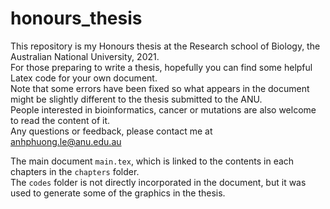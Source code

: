 # honours_thesis

This repository is my Honours thesis at the Research school of Biology, the Australian National University, 2021. \
For those preparing to write a thesis, hopefully you can find some helpful Latex code for your own document. \
Note that some errors have been fixed so what appears in the document might be slightly different to the thesis submitted to the ANU. \
People interested in bioinformatics, cancer or mutations are also welcome to read the content of it. \
Any questions or feedback, please contact me at anhphuong.le@anu.edu.au 


The main document `main.tex`, which is linked to the contents in each chapters in the `chapters` folder. \
The `codes` folder is not directly incorporated in the document, but it was used to generate some of the graphics in the thesis.
